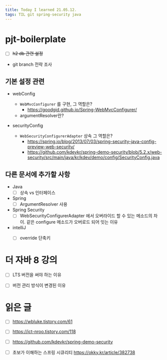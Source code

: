 ```yaml
---
title: Today I learned 21.05.12.
tags: TIL git spring-security java
---
```


# pjt-boilerplate

- [ ] ~~h2 db 관련 설정~~
- git branch 전략 조사

## 기본 설정 관련

- webConfig
  - `WebMvcConfigurer`  를 구현, 그 역할은?
    - https://goodgid.github.io/Spring-WebMvcConfigurer/
  - argumentResolver란?

- securityConfig

  - `WebSecurityConfigurerAdapter` 상속 그 역할은?
    -  https://spring.io/blog/2013/07/03/spring-security-java-config-preview-web-security/
    - https://github.com/kdevkr/spring-demo-security/blob/5.2.x/web-security/src/main/java/kr/kdev/demo/config/SecurityConfig.java

  

## 다른 문서에 추가할 사항

- Java
  - [ ] 상속 vs 인터페이스
- Spring
  - [ ] ArgumentResolver 사용
- Spring Security
  - [ ] WebSecurityConfigurerAdapter 에서 오버라이드 할 수 있는 메소드의 차이. 같은 configure 메소드가 오버로드 되어 잇는 이유 
- intelliJ
  - [ ] override 단축키



# 더 자바 8 강의

- [ ] LTS 버전을 써야 하는 이유
- [ ] 버전 관리 방식이 변경된 이유



# 읽은 글

- [ ] https://wbluke.tistory.com/61

- [ ] https://ict-nroo.tistory.com/118

- [ ] https://github.com/kdevkr/spring-demo-security

- [ ] 초보가 이해하는 스프링 시큐리티 https://okky.kr/article/382738